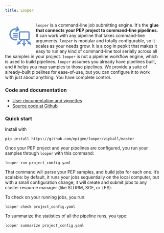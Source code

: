 ```yaml
---
title: Looper
---
```


<img src="/img/logo_looper.svg" alt="" style="float:left; margin:10px" width="80">

`looper` is a command-line job submitting engine. It's the **glue that connects your PEP project to command-line pipelines**. It can work with any pipeline that takes command-line arguments. 
`looper` is modular and totally configurable, so it scales as your needs grow. It is a cog in pepkit that makes it easy to run any kind of command-line tool serially across all the samples in your project. `looper` is not a pipeline workflow engine, which is used to build pipelines. `looper` assumes you already have pipelines built, and it helps you map samples to those pipelines. We provide a suite of already-built pipelines for ease-of-use, but you can configure it to work with just about anything. You have complete control.



### Code and documentation

* [User documentation and vignettes](http://looper.readthedocs.io)
* [Source code at Github](https://github.com/epigen/looper)

### Quick start

Install with

```{bash}
pip install https://github.com/epigen/looper/zipball/master
```

Once your PEP project and your pipelines are configured, you run your samples through `looper`  with this command:

```{bash}
looper run project_config.yaml
```

That command will parse your PEP samples, and build jobs for each one. It’s scalable: by default, it runs your jobs sequentially on the local computer, but with a small configuration change, it will create and submit jobs to any cluster resource manager (like SLURM, SGE, or LFS).

To check on your running jobs, you run:

```{bash}
looper check project_config.yaml
```

To summarize the statistics of all the pipeline runs, you type:

```{bash}
looper summarize project_config.yaml
```

